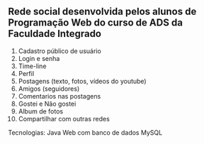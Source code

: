 ## Rede social desenvolvida pelos alunos de Programação Web do curso de ADS da Faculdade Integrado

1. Cadastro público de usuário
2. Login e senha
3. Time-line
4. Perfil
5. Postagens (texto, fotos, vídeos do youtube)
8. Amigos (seguidores)
6. Comentarios nas postagens
7. Gostei e Não gostei
9. Album de fotos
10. Compartilhar com outras redes

Tecnologias: Java Web com banco de dados MySQL

